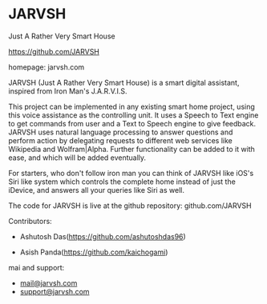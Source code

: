 # JARVSH
Just A Rather Very Smart House

https://github.com/JARVSH

homepage: jarvsh.com

JARVSH (Just A Rather Very Smart House) is a smart digital assistant, inspired from Iron Man's J.A.R.V.I.S.

This project can be implemented in any existing smart home project, using this voice assistance as the controlling unit. It uses a Speech to Text engine to get commands from user and a Text to Speech engine to give feedback. JARVSH uses natural language processing to answer questions and perform action by delegating requests to different web services like Wikipedia and Wolfram|Alpha. Further functionality can be added to it with ease, and which will be added eventually.

For starters, who don't follow iron man you can think of JARVSH like iOS's  Siri like system which controls the complete home instead  of just the iDevice, and answers all your queries like Siri as well.

The code for JARVSH is live at the github repository: github.com/JARVSH

Contributors:

* Ashutosh Das(https://github.com/ashutoshdas96)

* Asish Panda(https://github.com/kaichogami)

mai and support:

* mail@jarvsh.com
* support@jarvsh.com
